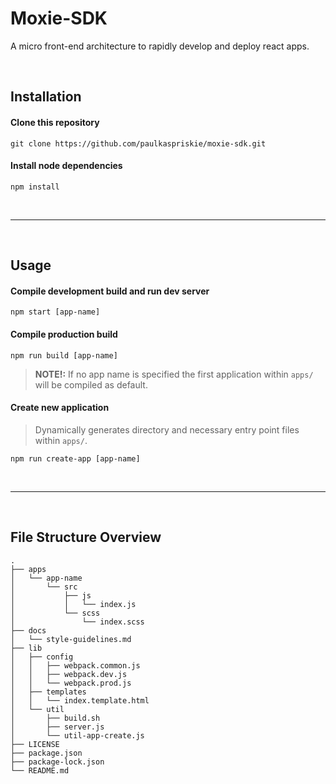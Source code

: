 # Moxie-SDK

A micro front-end architecture to rapidly develop and deploy react apps.

<br/>

## Installation
#### Clone this repository
```shell
git clone https://github.com/paulkaspriskie/moxie-sdk.git
```

#### Install node dependencies
```shell
npm install
```
<br/>

---

<br/>

## Usage
#### Compile development build and run dev server
```shell
npm start [app-name]
```

#### Compile production build
```shell
npm run build [app-name]
```
> **NOTE!:** If no app name is specified the first application within ```apps/``` will be compiled as default.

#### Create new application
> Dynamically generates directory and necessary entry point files within ```apps/```.
```shell
npm run create-app [app-name]
```

<br/>

---

<br/>

## File Structure Overview
```
.
├── apps
│   └── app-name
│       └── src
│           ├── js
│           │   └── index.js
│           └── scss
│               └── index.scss
├── docs
│   └── style-guidelines.md
├── lib
│   ├── config
│   │   ├── webpack.common.js
│   │   ├── webpack.dev.js
│   │   └── webpack.prod.js
│   ├── templates
│   │   └── index.template.html
│   └── util
│       ├── build.sh
│       ├── server.js
│       └── util-app-create.js
├── LICENSE
├── package.json
├── package-lock.json
└── README.md
```
